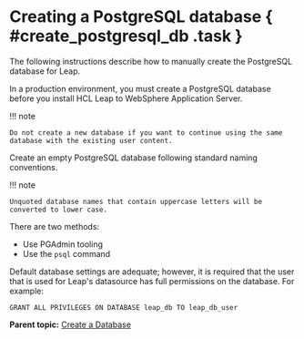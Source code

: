 # Creating a PostgreSQL database { #create_postgresql_db .task }

The following instructions describe how to manually create the PostgreSQL database for Leap.

In a production environment, you must create a PostgreSQL database before you install HCL Leap to WebSphere Application Server.


!!! note

    Do not create a new database if you want to continue using the same database with the existing user content.

Create an empty PostgreSQL database following standard naming conventions. 

!!! note

    Unquoted database names that contain uppercase letters will be converted to lower case.

There are two methods:

-   Use PGAdmin tooling
-   Use the `psql` command 

Default database settings are adequate; however, it is required that the user that is used for Leap's datasource has full permissions on the database. For example:   
```
GRANT ALL PRIVILEGES ON DATABASE leap_db TO leap_db_user
```


**Parent topic:** [Create a Database](in_create_db.md)

